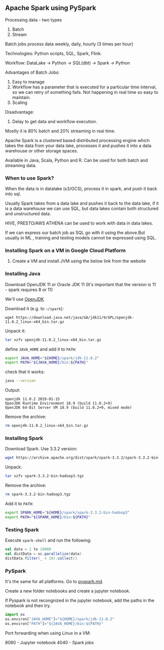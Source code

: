## Apache Spark using PySpark

Processing data - two types

1. Batch
2. Stream

Batch jobs process data weekly, daily, hourly (3 times per hour)

Technologies: Python scripts, SQL, Spark, Flink.

Workflow: DataLake -> Python -> SQL(dbt) -> Spark -> Python

Advantages of Batch Jobs:
1. Easy to manage
2. Workflow has a parameter that is executed for a particular time interval, so we can retry of something fails. Not happening in real time so easy to maintain.
3. Scaling 

Disadvantage:
1. Delay to get data and workflow execution.

Mostly it is 80% batch and 20% streaming in real time.

Apache Spark is a clustered based distributed processing engine which takes the data from your data lake, processes it and pushes it into a data warehouse or other storage spaces.

Available in Java, Scala, Python and R. Can be used for both batch and streaming data.

### When to use Spark?

When the data is in datalake (s3/GCS), process it in spark, and push it back into sql.

Usually Spark takes from a data lake and pushes it back to the data lake, if it is a data warehouse we can use SQL, but data lakes contain both structured and unstructured data.

HIVE, PRESTO/AWS ATHENA can be used to work with data in data lakes.

If we can express our batch job as SQL go with it using the above.But usually in ML , training and testing models cannot be expressed using SQL.

### Installing Spark on a VM in Google Cloud Platform

1. Create a VM and install JVM using the below link from the website

### Installing Java

Download OpenJDK 11 or Oracle JDK 11 (It's important that the version is 11 - spark requires 8 or 11)

We'll use [OpenJDK](https://jdk.java.net/archive/)

Download it (e.g. to `~/spark`):

```
wget https://download.java.net/java/GA/jdk11/9/GPL/openjdk-11.0.2_linux-x64_bin.tar.gz
```

Unpack it:

```bash
tar xzfv openjdk-11.0.2_linux-x64_bin.tar.gz
```

define `JAVA_HOME` and add it to `PATH`:

```bash
export JAVA_HOME="${HOME}/spark/jdk-11.0.2"
export PATH="${JAVA_HOME}/bin:${PATH}"
```

check that it works:

```bash
java --version
```

Output:

```
openjdk 11.0.2 2019-01-15
OpenJDK Runtime Environment 18.9 (build 11.0.2+9)
OpenJDK 64-Bit Server VM 18.9 (build 11.0.2+9, mixed mode)
```

Remove the archive:

```bash
rm openjdk-11.0.2_linux-x64_bin.tar.gz
```

### Installing Spark


Download Spark. Use 3.3.2 version:

```bash
wget https://archive.apache.org/dist/spark/spark-3.3.2/spark-3.3.2-bin-hadoop3.tgz
```

Unpack:

```bash
tar xzfv spark-3.3.2-bin-hadoop3.tgz
```

Remove the archive:

```bash
rm spark-3.3.2-bin-hadoop3.tgz
```

Add it to `PATH`:

```bash
export SPARK_HOME="${HOME}/spark/spark-3.3.2-bin-hadoop3"
export PATH="${SPARK_HOME}/bin:${PATH}"
```

### Testing Spark

Execute `spark-shell` and run the following:

```scala
val data = 1 to 10000
val distData = sc.parallelize(data)
distData.filter(_ < 10).collect()
```

### PySpark

It's the same for all platforms. Go to [pyspark.md](pyspark.md). 

Create a new folder notebooks and create a jupyter notebook.

If Pyspark is not recongnized in the jupyter notebook, add the paths in the notebook and then try.

```python
import os
os.environ["JAVA_HOME"]="${HOME}/spark/jdk-11.0.2"
os.environ["PATH"]="${JAVA_HOME}/bin:${PATH}"
```

Port forwarding when using Linux in a VM:

8080 - Jupyter notebook
4040 - Spark jobs




